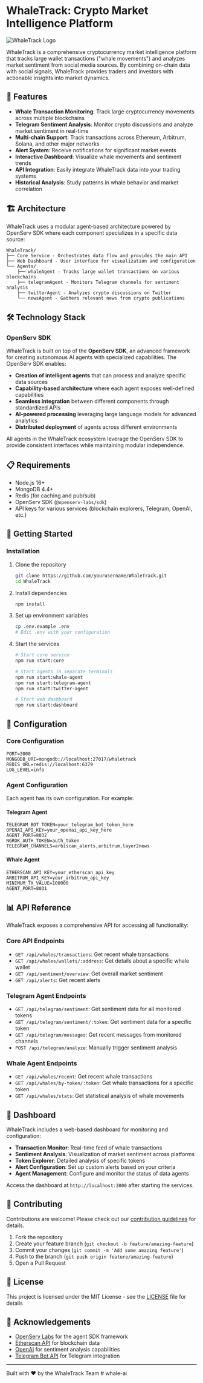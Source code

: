 # WhaleTrack: Crypto Market Intelligence Platform

![WhaleTrack Logo](assets/logo.png)

WhaleTrack is a comprehensive cryptocurrency market intelligence platform that tracks large wallet transactions ("whale movements") and analyzes market sentiment from social media sources. By combining on-chain data with social signals, WhaleTrack provides traders and investors with actionable insights into market dynamics.

## 🌟 Features

- **Whale Transaction Monitoring**: Track large cryptocurrency movements across multiple blockchains
- **Telegram Sentiment Analysis**: Monitor crypto discussions and analyze market sentiment in real-time
- **Multi-chain Support**: Track transactions across Ethereum, Arbitrum, Solana, and other major networks
- **Alert System**: Receive notifications for significant market events
- **Interactive Dashboard**: Visualize whale movements and sentiment trends
- **API Integration**: Easily integrate WhaleTrack data into your trading systems
- **Historical Analysis**: Study patterns in whale behavior and market correlation

## 🏗️ Architecture

WhaleTrack uses a modular agent-based architecture powered by OpenServ SDK where each component specializes in a specific data source:

```
WhaleTrack/
├── Core Service - Orchestrates data flow and provides the main API
├── Web Dashboard - User interface for visualization and configuration
└── Agents/
    ├── whaleAgent - Tracks large wallet transactions on various blockchains
    ├── telegramAgent - Monitors Telegram channels for sentiment analysis
    ├── twitterAgent - Analyzes crypto discussions on Twitter
    └── newsAgent - Gathers relevant news from crypto publications
```

## 🛠️ Technology Stack

### OpenServ SDK

WhaleTrack is built on top of the **OpenServ SDK**, an advanced framework for creating autonomous AI agents with specialized capabilities. The OpenServ SDK enables:

- **Creation of intelligent agents** that can process and analyze specific data sources
- **Capability-based architecture** where each agent exposes well-defined capabilities
- **Seamless integration** between different components through standardized APIs
- **AI-powered processing** leveraging large language models for advanced analytics
- **Distributed deployment** of agents across different environments

All agents in the WhaleTrack ecosystem leverage the OpenServ SDK to provide consistent interfaces while maintaining modular independence.

## 📋 Requirements

- Node.js 16+
- MongoDB 4.4+
- Redis (for caching and pub/sub)
- OpenServ SDK (`@openserv-labs/sdk`)
- API keys for various services (blockchain explorers, Telegram, OpenAI, etc.)

## 🚀 Getting Started

### Installation

1. Clone the repository
   ```bash
   git clone https://github.com/yourusername/WhaleTrack.git
   cd WhaleTrack
   ```

2. Install dependencies
   ```bash
   npm install
   ```

3. Set up environment variables
   ```bash
   cp .env.example .env
   # Edit .env with your configuration
   ```

4. Start the services
   ```bash
   # Start core service
   npm run start:core
   
   # Start agents in separate terminals
   npm run start:whale-agent
   npm run start:telegram-agent
   npm run start:twitter-agent
   
   # Start web dashboard
   npm run start:dashboard
   ```

## 🔧 Configuration

### Core Configuration

```
PORT=3000
MONGODB_URI=mongodb://localhost:27017/whaletrack
REDIS_URL=redis://localhost:6379
LOG_LEVEL=info
```

### Agent Configuration

Each agent has its own configuration. For example:

#### Telegram Agent
```
TELEGRAM_BOT_TOKEN=your_telegram_bot_token_here
OPENAI_API_KEY=your_openai_api_key_here
AGENT_PORT=8032
NGROK_AUTH_TOKEN=auth_token
TELEGRAM_CHANNELS=arbiscan_alerts,arbitrum,layer2news
```

#### Whale Agent
```
ETHERSCAN_API_KEY=your_etherscan_api_key
ARBITRUM_API_KEY=your_arbitrum_api_key
MINIMUM_TX_VALUE=100000
AGENT_PORT=8031
```

## 📊 API Reference

WhaleTrack exposes a comprehensive API for accessing all functionality:

### Core API Endpoints

- `GET /api/whales/transactions`: Get recent whale transactions
- `GET /api/whales/wallets/:address`: Get details about a specific whale wallet
- `GET /api/sentiment/overview`: Get overall market sentiment
- `GET /api/alerts`: Get recent alerts

### Telegram Agent Endpoints

- `GET /api/telegram/sentiment`: Get sentiment data for all monitored tokens
- `GET /api/telegram/sentiment/:token`: Get sentiment data for a specific token
- `GET /api/telegram/messages`: Get recent messages from monitored channels
- `POST /api/telegram/analyze`: Manually trigger sentiment analysis

### Whale Agent Endpoints

- `GET /api/whales/recent`: Get recent whale transactions
- `GET /api/whales/by-token/:token`: Get whale transactions for a specific token
- `GET /api/whales/stats`: Get statistical analysis of whale movements

## 📱 Dashboard

WhaleTrack includes a web-based dashboard for monitoring and configuration:

- **Transaction Monitor**: Real-time feed of whale transactions
- **Sentiment Analysis**: Visualization of market sentiment across platforms
- **Token Explorer**: Detailed analysis of specific tokens
- **Alert Configuration**: Set up custom alerts based on your criteria
- **Agent Management**: Configure and monitor the status of data agents

Access the dashboard at `http://localhost:3000` after starting the services.

## 🤝 Contributing

Contributions are welcome! Please check out our [contribution guidelines](CONTRIBUTING.md) for details.

1. Fork the repository
2. Create your feature branch (`git checkout -b feature/amazing-feature`)
3. Commit your changes (`git commit -m 'Add some amazing feature'`)
4. Push to the branch (`git push origin feature/amazing-feature`)
5. Open a Pull Request

## 📜 License

This project is licensed under the MIT License - see the [LICENSE](LICENSE) file for details

## 🙏 Acknowledgements

- [OpenServ Labs](https://openserv.org) for the agent SDK framework
- [Etherscan API](https://etherscan.io/apis) for blockchain data
- [OpenAI](https://openai.com/) for sentiment analysis capabilities
- [Telegram Bot API](https://core.telegram.org/bots/api) for Telegram integration

---

Built with ❤️ by the WhaleTrack Team
#   w h a l e - a i 
 
 